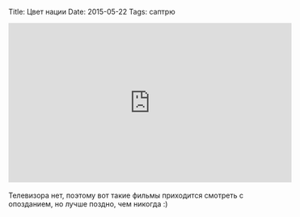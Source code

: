 Title: Цвет нации
Date: 2015-05-22
Tags: саптрю

<div class="text"><iframe width="560" height="315" src="https://www.youtube.com/embed/Qx0TbbRC5RE" frameborder="0" allowfullscreen="allowfullscreen"></iframe><br /><br />
Телевизора нет, поэтому вот такие фильмы приходится смотреть с опозданием, но лучше поздно, чем никогда :)</div>